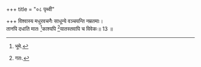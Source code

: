 +++
title = "०८ पृथ्वी"

+++
विश्वास्य मधुरवचनैः साधून्ये वञ्चयन्ति नम्रतमाः।  
तानपि दधाति मातः [^4]काश्यपि [^5]यातस्तवापि च विवेकः॥ 13 ॥  
  
[^4]: भूमे.

[^5]: गतः.
